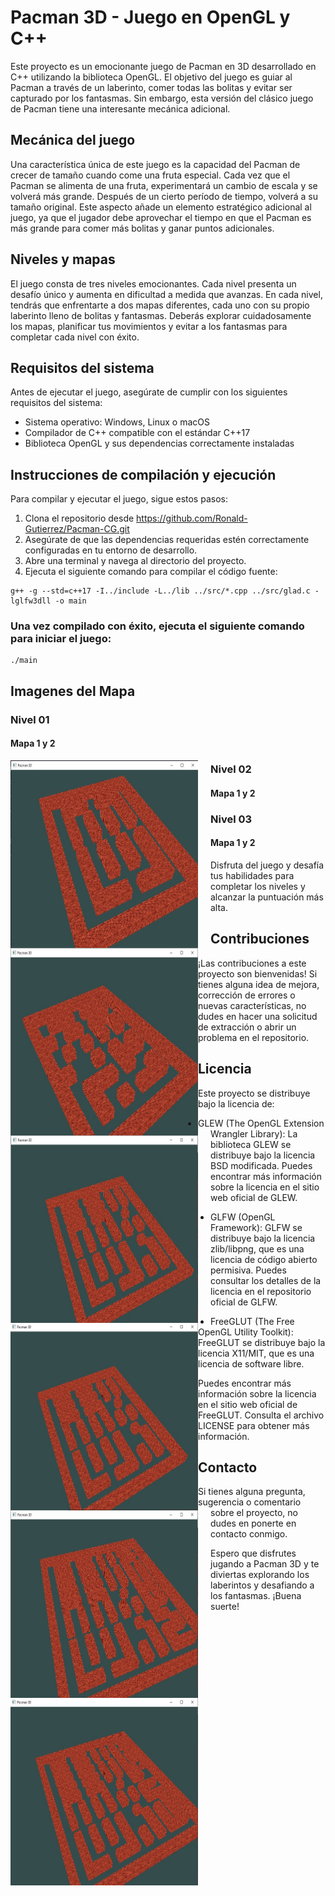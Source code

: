 # Pacman 3D - Juego en OpenGL y C++

Este proyecto es un emocionante juego de Pacman en 3D desarrollado en C++ utilizando la biblioteca OpenGL. El objetivo del juego es guiar al Pacman a través de un laberinto, comer todas las bolitas y evitar ser capturado por los fantasmas. Sin embargo, esta versión del clásico juego de Pacman tiene una interesante mecánica adicional.

## Mecánica del juego

Una característica única de este juego es la capacidad del Pacman de crecer de tamaño cuando come una fruta especial. Cada vez que el Pacman se alimenta de una fruta, experimentará un cambio de escala y se volverá más grande. Después de un cierto período de tiempo, volverá a su tamaño original. Este aspecto añade un elemento estratégico adicional al juego, ya que el jugador debe aprovechar el tiempo en que el Pacman es más grande para comer más bolitas y ganar puntos adicionales.

## Niveles y mapas

El juego consta de tres niveles emocionantes. Cada nivel presenta un desafío único y aumenta en dificultad a medida que avanzas. En cada nivel, tendrás que enfrentarte a dos mapas diferentes, cada uno con su propio laberinto lleno de bolitas y fantasmas. Deberás explorar cuidadosamente los mapas, planificar tus movimientos y evitar a los fantasmas para completar cada nivel con éxito.

## Requisitos del sistema

Antes de ejecutar el juego, asegúrate de cumplir con los siguientes requisitos del sistema:

- Sistema operativo: Windows, Linux o macOS
- Compilador de C++ compatible con el estándar C++17
- Biblioteca OpenGL y sus dependencias correctamente instaladas

## Instrucciones de compilación y ejecución

Para compilar y ejecutar el juego, sigue estos pasos:

1. Clona el repositorio desde https://github.com/Ronald-Gutierrez/Pacman-CG.git
2. Asegúrate de que las dependencias requeridas estén correctamente configuradas en tu entorno de desarrollo.
3. Abre una terminal y navega al directorio del proyecto.
4. Ejecuta el siguiente comando para compilar el código fuente:

```shell
g++ -g --std=c++17 -I../include -L../lib ../src/*.cpp ../src/glad.c -lglfw3dll -o main
```
### Una vez compilado con éxito, ejecuta el siguiente comando para iniciar el juego:
```shell
./main
```
## Imagenes del Mapa
### Nivel 01
#### Mapa 1 y 2

<div>
  <img src="https://github.com/Ronald-Gutierrez/Pacman-3D/blob/main/img/Nivel01-map1.jpg" alt="Imagen 1" width="300" height="300" style="float: left; margin-right: 20px;">
  <img src="https://github.com/Ronald-Gutierrez/Pacman-3D/blob/main/img/Nivel01-map2.jpg" alt="Imagen 2" width="300" height="300" style="float: left;">
</div>

### Nivel 02
#### Mapa 1 y 2
<div>
  <img src="https://github.com/Ronald-Gutierrez/Pacman-3D/blob/main/img/Nivel02-map1.jpg" alt="Imagen 1" width="300" height="300" style="float: left; margin-right: 20px;">
  <img src="https://github.com/Ronald-Gutierrez/Pacman-3D/blob/main/img/Nivel02-map2.jpg" alt="Imagen 2" width="300" height="300" style="float: left;">
</div>

### Nivel 03
#### Mapa 1 y 2
<div>
  <img src="https://github.com/Ronald-Gutierrez/Pacman-3D/blob/main/img/Nivel03-map1.jpg" alt="Imagen 1" width="300" height="300" style="float: left; margin-right: 20px;">
  <img src="https://github.com/Ronald-Gutierrez/Pacman-3D/blob/main/img/Nivel03-map2.jpg" alt="Imagen 2" width="300" height="300" style="float: left;">
</div>


Disfruta del juego y desafía tus habilidades para completar los niveles y alcanzar la puntuación más alta.
## Contribuciones
¡Las contribuciones a este proyecto son bienvenidas! Si tienes alguna idea de mejora, corrección de errores o nuevas características, no dudes en hacer una solicitud de extracción o abrir un problema en el repositorio.

## Licencia
Este proyecto se distribuye bajo la licencia de:
- GLEW (The OpenGL Extension Wrangler Library): La biblioteca GLEW se distribuye bajo la licencia BSD modificada. Puedes encontrar más información sobre la licencia en el sitio web oficial de GLEW.

- GLFW (OpenGL Framework): GLFW se distribuye bajo la licencia zlib/libpng, que es una licencia de código abierto permisiva. Puedes consultar los detalles de la licencia en el repositorio oficial de GLFW.

- FreeGLUT (The Free OpenGL Utility Toolkit): FreeGLUT se distribuye bajo la licencia X11/MIT, que es una licencia de software libre.

Puedes encontrar más información sobre la licencia en el sitio web oficial de FreeGLUT. Consulta el archivo LICENSE para obtener más información.

## Contacto
Si tienes alguna pregunta, sugerencia o comentario sobre el proyecto, no dudes en ponerte en contacto conmigo.

Espero que disfrutes jugando a Pacman 3D y te diviertas explorando los laberintos y desafiando a los fantasmas. ¡Buena suerte!

